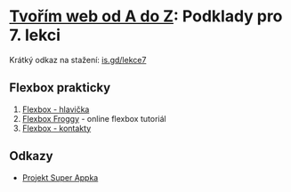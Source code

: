 # [Tvořím web od A do Z](https://github.com/TvorimWeb-2018-Praha/tvorim-web-a-z): Podklady pro 7. lekci

Krátký odkaz na stažení: [is.gd/lekce7](https://is.gd/lekce7)

## Flexbox prakticky

1. [Flexbox - hlavička](priklady/01-hlavicka/)
1. [Flexbox Froggy](http://flexboxfroggy.com/#cs) - online flexbox tutoriál
1. [Flexbox - kontakty](priklady/02-kontakty/)

## Odkazy

- [Projekt Super Appka](https://github.com/TvorimWeb-2018-Praha/projekt3-superappka)
